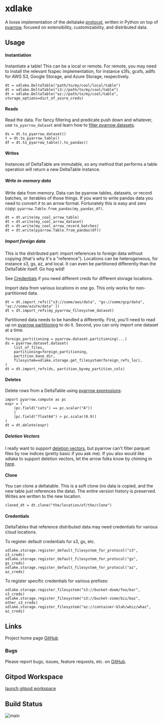 # xdlake
A loose implementation of the deltalake [protocol](https://github.com/delta-io/delta/blob/master/PROTOCOL.md), written
in Python on top of [pyarrow](https://arrow.apache.org/docs/python/index.html), focused on extensibility,
customizability, and distributed data. 

## Usage

#### Instantiation

Instantiate a table! This can be a local or remote. For remote, you may need to install the relevant
fsspec implementation, for instance s3fs, gcsfs, adlfs for AWS S3, Google Storage, and Azure Storage,
respectively.

```
dt = xdlake.DeltaTable("path/to/my/cool/local/table")
dt = xdlake.DeltaTable("s3://path/to/my/cool/table")
dt = xdlake.DeltaTable("az://path/to/my/cool/table", storage_options=dict_of_azure_creds)
```

#### Reads

Read the data. For fancy filtering and predicate push down and whatever, use `to_pyarrow_dataset` and 
learn how to [filter pyarrow datasets](https://arrow.apache.org/docs/python/generated/pyarrow.dataset.Dataset.html#pyarrow.dataset.Dataset.filter).

```
ds = dt.to_pyarrow_dataset()
t = dt.to_pyarrow_table()
df = dt.to_pyarrow_table().to_pandas()
```

#### Writes

Instances of DeltaTable are immutable, so any method that performs a table operation will return a new DeltaTable instance.

##### Write in-memory data

Write data from memory. Data can be pyarrow tables, datasets, or record batches, or iterables of those things.
If you want to write pandas data you need to convert it to an arrow format. Fortunately this is easy and zero copy: `pyarrow.Table.from_pandas(my_pandas_df)`.

```
dt = dt.write(my_cool_arrow_table)
dt = dt.write(my_cool_arrow_dataset)
dt = dt.write(my_cool_arrow_record_batches)
dt = dt.write(pyarrow.Table.from_pandas(df))
```

##### Import foreign data

This is the distributed part: import references to foreign data without copying (that's why it's a "reference").
Locations can be heterogeneous, for instance s3, gs, az, and local. It can even be partitioned differently than the
DeltaTable itself. Go hog wild!

See [Credentials](#Credentials) if you need different creds for different storage locations.

Import data from various locations in one go. This only works for non-partitioned data.
```
dt = dt.import_refs(["s3://some/aws/data", "gs://some/gcp/data", "az://some/azure/data" ])
dt = dt.import_refs(my_pyarrow_filesystem_dataset)
```

Partitioned data needs to be handled a differently. First, you'll need to read up on
[pyarrow partitioning](https://arrow.apache.org/docs/python/generated/pyarrow.dataset.partitioning.html) to do it.
Second, you can only import one dataset at a time.
```
foreign_partitioning = pyarrow.dataset.partitioning(...)
ds = pyarrow.dataset.dataset(
    list_of_files,
    partitioning=foreign_partitioning,
    partition_base_dir,
    filesystem=xdlake.storage.get_filesystem(foreign_refs_loc),
)
dt = dt.import_refs(ds, partition_by=my_partition_cols)
```

#### Deletes

Delete rows from a DeltaTable using [pyarrow expressions](https://arrow.apache.org/docs/python/generated/pyarrow.dataset.Expression.html#pyarrow.dataset.Expression):
```
import pyarrow.compute as pc
expr = (
    (pc.field("cats") == pc.scalar("A"))
    |
    (pc.field("float64") > pc.scalar(0.9))
)
dt = dt.delete(expr)
```

##### Deletion Vectors

I really want to support
[deletion vectors](https://github.com/delta-io/delta/blob/master/PROTOCOL.md#deletion-vectors), but pyarrow can't
filter parquet files by row indices (pretty basic if you ask me). If you also would like xdlake to
support deletion vectors, let the arrow folks know by chiming in
[here](https://github.com/apache/arrow/issues/35301).

#### Clone

You can clone a deltatable. This is a soft clone (no data is copied, and the new table just references the data). The entire version history is preserved. Writes are written to the new location.

```
cloned_dt = dt.clone("the/location/of/the/clone")
```

#### Credentials

DeltaTables that reference distributed data may need credentials for various cloud locations.

To register default credentials for s3, gs, etc.
```
xdlake.storage.register_default_filesystem_for_protocol("s3", s3_creds)
xdlake.storage.register_default_filesystem_for_protocol("gs", gs_creds)
xdlake.storage.register_default_filesystem_for_protocol("az", az_creds)
```

To register specific credentials for various prefixes:
```
xdlake.storage.register_filesystem("s3://bucket-doom/foo/bar", s3_creds)
xdlake.storage.register_filesystem("s3://bucket-zoom/biz/baz", other_s3_creds)
xdlake.storage.register_filesystem("az://container-blah/whiz/whaz", az_creds)
```

## Links
Project home page [GitHub](https://github.com/xbrianh/xdlake)  

### Bugs
Please report bugs, issues, feature requests, etc. on [GitHub](https://github.com/xbrianh/xdlake).

## Gitpod Workspace
[launch gitpod workspace](https://gitpod.io/#https://github.com/xbrianh/xdlake)

## Build Status
![main](https://github.com/xbrianh/xdlake/actions/workflows/cicd.yml/badge.svg)
